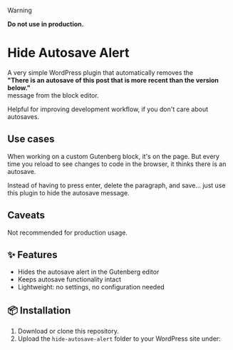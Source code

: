 > [!WARNING]
> **Do not use in production.**


# Hide Autosave Alert

A very simple WordPress plugin that automatically removes the  
**"There is an autosave of this post that is more recent than the version below."**  
message from the block editor.

Helpful for improving development workflow, if you don't care about autosaves.

## Use cases
When working on a custom Gutenberg block, it's on the page. But every time you reload to see changes to code in the browser, it thinks there is an autosave. 

Instead of having to press enter, delete the paragraph, and save... just use this plugin to hide the autosave message.

## Caveats
Not recommended for production usage. 

## ✨ Features
- Hides the autosave alert in the Gutenberg editor
- Keeps autosave functionality intact
- Lightweight: no settings, no configuration needed

## 📦 Installation
1. Download or clone this repository.
2. Upload the `hide-autosave-alert` folder to your WordPress site under:
